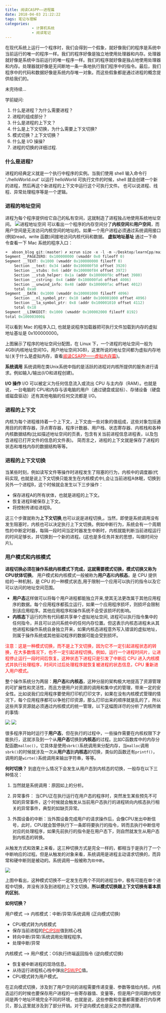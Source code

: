 ```yaml
---
title: 阅读CASPP——进程篇
date: 2018-04-03 21:22:22
tags: 笔记与理解
categories: 
			- 计算机系统
			- 阅读笔记
---
```


在现代系统上运行一个程序时，我们会得到一个假象，就好像我们的程序是系统中当前运行的唯一的程序一样。我们的程序好像是独立地使用处理器和内存。处理器就好像是系统中当前运行的唯一程序一样。我们的程序就好像是独占地使用处理器和内存。处理器就好像是无间断地一条一条地执行我们程序中的指令。最后，我们程序中的代码和数据好像是系统内存唯一对象。而这些假象都是通过进程的概念提供给我们的。

未完待续...

<!-- more -->

学前疑问:
1. 什么是进程？为什么需要进程？
2. 进程的组成部分？
3. 什么是进程的上下文？
4. 什么是上下文切换，为什么需要上下文切换?
5. 模式切换？上下文切换？
6. 什么是 I/O 操操?
7. 进程的切换的详细过程.

### 什么是进程?
进程的经典定义就是一个执行中程序的实例。当我们使用 shell 输入命令行 './helloWorld.out' 以运行 helloWorld 可执行文件的时候，shell 就会创建一个新的进程，然后再这个新进程的上下文中运行这个可执行文件。
也可以说进程、线程、异常处理程序等是一个逻辑。

### 进程的地址空间
进程为每个程序提供给它自己的私有空间，这就制造了进程独占地使用系统地址空间。
![进程地址空间](/images/process-from-csapp/1438747148_9194.png)
可以看出一个程序的内存空间分了**内核空间**和**用户空间**，而用户空间是无法访问内核空间的地址的。如果一个用户进程必须通过系统调用接口(例如read，write 函数)间接地访问内核代码和数据。
**虚拟地址基址**
通过一下命令查看一下 Mac 系统的程序入口：
```cpp
➜  abson_blog git:(master) ✗ xcrun size -x -l -m ~/Desktop/learnCpp/main.out
Segment __PAGEZERO: 0x100000000 (vmaddr 0x0 fileoff 0)
Segment __TEXT: 0x1000 (vmaddr 0x100000000 fileoff 0)
	Section __text: 0x34 (addr 0x100000f50 offset 3920)
	Section __stubs: 0x6 (addr 0x100000f84 offset 3972)
	Section __stub_helper: 0x1a (addr 0x100000f8c offset 3980)
	Section __cstring: 0x4 (addr 0x100000fa6 offset 4006)
	Section __unwind_info: 0x48 (addr 0x100000fac offset 4012)
	total 0xa0
Segment __DATA: 0x1000 (vmaddr 0x100001000 fileoff 4096)
	Section __nl_symbol_ptr: 0x10 (addr 0x100001000 offset 4096)
	Section __la_symbol_ptr: 0x8 (addr 0x100001010 offset 4112)
	total 0x18
Segment __LINKEDIT: 0x1000 (vmaddr 0x100002000 fileoff 8192)
total 0x100003000i
```
可以看到 Mac 的程序入口, 也就是说程序加载器把可执行文件加载到内存的虚拟地址基址是 0x100000000。

上图展示了程序的地址空间分配图，在 Linux 下，一个进程的地址空间一般为4GB(内核地址空间1G，用户地址空间3GB)，这里所说的地址空间都为虚拟内存地址(关于什么是虚拟内存，查看<a href="https://abson.github.io.com/2018/04/03/virtual-memory-from-csapp/"><span style="color:red">阅读CSAPP——虚拟内存篇</span></a>)。

**系统调用**
系统调用在类Unix系统中指的是活跃的进程对内核所提供的服务进行请求。例如输入/输出(I/O和进程创建)。

**I/O 操作**
I/O 可以被定义为任何信息流入或流出 CPU 与主内存（RAM）。也就是说，一台电脑的 CPU和内存与该电脑的用户（通过键盘或鼠标）、存储设备（硬盘或磁盘驱动）还有其他电脑的任何交流都是 I/O。

### 进程的上下文
内核为每个进程维持着一个上下文，上下文由一些对象的值组成，这些对象包括通用目的的寄存器，浮点寄存器，程序计数器、用户栈、状态寄存器、内核栈和各种内核数据结构(比如描述地址空间的页表，包含有关当前进程信息进程表，以及包含进程已打开文件的信息的文件表)。
简而言之，进程的上下文就是保存了进程的状态和堆栈内存的数据结构等等。

### 进程的上下文切换
当某些时刻，例如读写文件等操作时进程发生了阻塞的行为，内核中的调度器(代码实现, 也就是说上下文切换只能发生在内核模式中),会让当前进程A休眠，切换到另外一个进程B，这个时候就会发生以下三步操作：
 * 保存进程A的所有状体，也就是进程的上下文。
 * 恢复进程B被保存上下文。
 * 将控制传递给进程B。

这三个步骤就称为**上下文切换**,也可以说是进程切换,。当然，即使是系统调用没有发生阻塞时，内核也可以决定执行上下文切换。例如中断行为，系统会有一个周期性的中断定时器，每隔一段时间当定时器发生中断时，内核就能判断当前进程运行的时间足够长，并切换到一个新的进程。(这也是多任务并发的思想，叫做时间分片)。

### 用户模式和内核模式 
**进程切换必须在操作系统内核模式下完成，这就需要模式切换，模式切换又称为CPU状体切换**。
用户模式和内核模式一般被称为**用户态**和**内核态**。是 CPU 提供给的一种机制，是 CPU 的一种模式状态,用于限制一个应用可以执行的指令以及它可以访问的地址空间范围。
* **用户态**这样做可以将每个用户进程都能独立开来,使其无法更改属于其他应用程序的数据。每个应用程序都孤立运行，如果一个应用程序损坏，则损坏会限制到该应用程序。其他应用程序和操作系统不会受该损坏的影响。
* **内核态**下运行的所有代码都共享单个虚拟地址空间, 进程可以执行指令集中的任何指令，并且可以访问系统中的任何内存位置。但这表示内核态进程未从其他进程和操作系统自身独立开来，如果内核态进程意外写入错误的虚拟地址，则属于操作系统或其他驱动程序的数据可能会受到损坏。
<p><span style= "color:red">注意：这是一种模式切换，而不是上下文切换，因为它不一定引起进程状态的转换，在大多数情况下，也不一定引起进程切换。例如，运行一个进程时间片，让进程停止运行一段时间后恢复。这种状态下进程只是引发了中断后 CPU 进入内核模式并执行处理程序，时间片过后处理程序就恢复被进程的状态信息，CPU 重新进入用户模式。</span></p>

整个操作系统分为两层：**用户态**和**内核态**，这种分层的架构极大地提高了资源管理的可扩展性和灵活性，而且方便用户对资源的调用和集中式的管理，带来一定的安全性。比如说我们应用程序要使用打印机打印文字，如果在没有内核模式管理的情况下，每个应用程序都可以争抢打印资源，那么打印出来的顺序就是乱的了，所以这些共享资源就必须通过内核模式的统一管理，以下这幅图详尽的分析了内核所做的事情:

![](/images/process-from-csapp/431521-20160523181544475-414696764.jpg)
![](/images/process-from-csapp/Linux_kernel_System_Call_Interface_and_glibc.png)

很多程序开始时运行于**用户态**，但在执行的过程中，一些操作需要在内核权限下才能执行，这就涉及到一个从**用户态**切换到**内核态**的过程。比如C函数库中的内存分配函数`malloc()`，它具体是使用`sbrk()`系统调用来分配内存，当`malloc`调用`sbrk()`的时候就涉及一次从**用户态**到**内核态**的切换，类似的函数还有`printf()`，调用的是`wirte()`系统调用来输出字符串，等等。

**何时切换？**
到底在什么情况下会发生从用户态到内核态的切换，一般存在以下三种情况：

1. 当然就是系统调用：原因如上的分析。

2. 异常事件： 当CPU正在执行运行在用户态的程序时，突然发生某些预先不可知的异常事件，这个时候就会触发从当前用户态执行的进程转向内核态执行相关的异常事件，典型的如缺页异常。

3. 外围设备的中断：当外围设备完成用户的请求操作后，会像CPU发出中断信号，此时，CPU就会暂停执行下一条即将要执行的指令，转而去执行中断信号对应的处理程序，如果先前执行的指令是在用户态下，则自然就发生从用户态到内核态的转换。

从触发方式和效果上来看，这三种切换方式是完全一样的，都相当于是执行了一个中断响应的过程。但是从触发的对象来看，系统调用是进程主动请求切换的，而异常和硬中断则是被动的。系统调用一般被称为`软中断`。

![](/images/process-from-csapp/1522851295053.jpg)

上图中看出，这种模式切换不一定发生在两个不同的进程当中，极有可能在单个进程中切换，并没有涉及到进程的上下文切换。**所以模式切换跟上下文切换有着本质的区别**。


**如何切换？**
 
用户模式 ——> 内核模式：中断/异常/系统调用 (正向模式切换)
* CPU模式转为内核模式
* 保存当前进程的<a href="https://baike.baidu.com/item/%E7%A8%8B%E5%BA%8F%E7%8A%B6%E6%80%81%E5%AD%97/10121343?fr=aladdin"><span style="color:red">PC/PSW</span></a>值到核心栈
* 转向中断/异常/系统调用处理程程序。
* 处理中断/异常

内核模式 ——> 用户模式：OS执行终端返回指令 (逆向模式切换)
* 恢复被中断进程的现场信息。
* 从待运行进程核心栈中弹出<a href="https://baike.baidu.com/item/%E7%A8%8B%E5%BA%8F%E7%8A%B6%E6%80%81%E5%AD%97/10121343?fr=aladdin"><span style="color:red">PSW/PC</span></a>值。
* CPU模式转为用户模式。

在正向模式切换，涉及到了用户空间的进程需要传递变量、参数等值给内核，内核态运行的时候也要保存用户进程的一些寄存器值、变量等，但是用户空间跟内核空间是两个地址环境完全不同的环境，也就是说，这些参数和变量都需要进行内存拷贝，那么这里就涉及到了部分开销。对于逆向模式也是反之亦然的道理。



